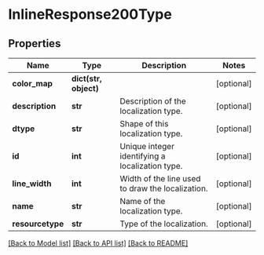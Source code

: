 # InlineResponse200Type

## Properties
Name | Type | Description | Notes
------------ | ------------- | ------------- | -------------
**color_map** | **dict(str, object)** |  | [optional] 
**description** | **str** | Description of the localization type. | [optional] 
**dtype** | **str** | Shape of this localization type. | [optional] 
**id** | **int** | Unique integer identifying a localization type. | [optional] 
**line_width** | **int** | Width of the line used to draw the localization. | [optional] 
**name** | **str** | Name of the localization type. | [optional] 
**resourcetype** | **str** | Type of the localization. | [optional] 

[[Back to Model list]](../README.md#documentation-for-models) [[Back to API list]](../README.md#documentation-for-api-endpoints) [[Back to README]](../README.md)

